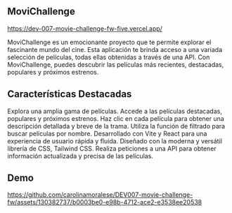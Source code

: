 
## MoviChallenge
https://dev-007-movie-challenge-fw-five.vercel.app/

MoviChallenge es un emocionante proyecto que te permite explorar el fascinante mundo del cine. Esta aplicación te brinda acceso a una variada selección de películas, todas ellas obtenidas a través de una API. Con MoviChallenge, puedes descubrir las películas más recientes, destacadas, populares y próximos estrenos.

## Características Destacadas
Explora una amplia gama de películas.
Accede a las películas destacadas, populares y próximos estrenos.
Haz clic en cada película para obtener una descripción detallada y breve de la trama.
Utiliza la función de filtrado para buscar películas por nombre.
Desarrollado con Vite y React para una experiencia de usuario rápida y fluida.
Diseñado con la moderna y versátil librería de CSS, Tailwind CSS.
Realiza peticiones a una API para obtener información actualizada y precisa de las películas.

## Demo
https://github.com/carolinamoralese/DEV007-movie-challenge-fw/assets/130382737/b0003be0-e98b-4712-ace2-e3538ee20538

